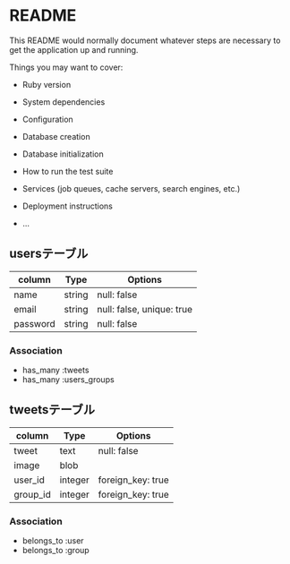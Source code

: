# README

This README would normally document whatever steps are necessary to get the
application up and running.

Things you may want to cover:

* Ruby version

* System dependencies

* Configuration

* Database creation

* Database initialization

* How to run the test suite

* Services (job queues, cache servers, search engines, etc.)

* Deployment instructions

* ...

## usersテーブル
|column|Type|Options|
|------|----|-------|
|name|string|null: false|
|email|string|null: false, unique: true|
|password|string|null: false|


### Association
- has_many :tweets
- has_many :users_groups

## tweetsテーブル
|column|Type|Options|
|------|----|-------|
|tweet|text|null: false|
|image|blob|
|user_id|integer|foreign_key: true|
|group_id|integer|foreign_key: true|

### Association
- belongs_to :user
- belongs_to :group


